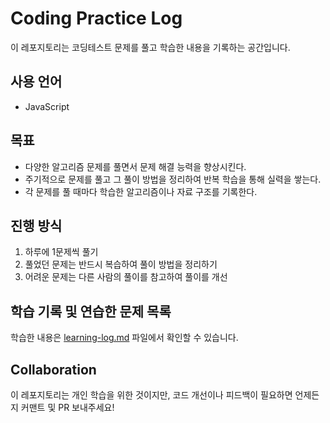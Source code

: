 # Coding Practice Log

이 레포지토리는 코딩테스트 문제를 풀고 학습한 내용을 기록하는 공간입니다.

## 사용 언어

- JavaScript

## 목표

- 다양한 알고리즘 문제를 풀면서 문제 해결 능력을 향상시킨다.
- 주기적으로 문제를 풀고 그 풀이 방법을 정리하여 반복 학습을 통해 실력을 쌓는다.
- 각 문제를 풀 때마다 학습한 알고리즘이나 자료 구조를 기록한다.

## 진행 방식

1. 하루에 1문제씩 풀기
2. 풀었던 문제는 반드시 복습하여 풀이 방법을 정리하기
3. 어려운 문제는 다른 사람의 풀이를 참고하여 풀이를 개선

## 학습 기록 및 연습한 문제 목록

학습한 내용은 [learning-log.md](learning-log.md) 파일에서 확인할 수 있습니다.

## Collaboration

이 레포지토리는 개인 학습을 위한 것이지만, 코드 개선이나 피드백이 필요하면 언제든지 커맨트 및 PR 보내주세요!
